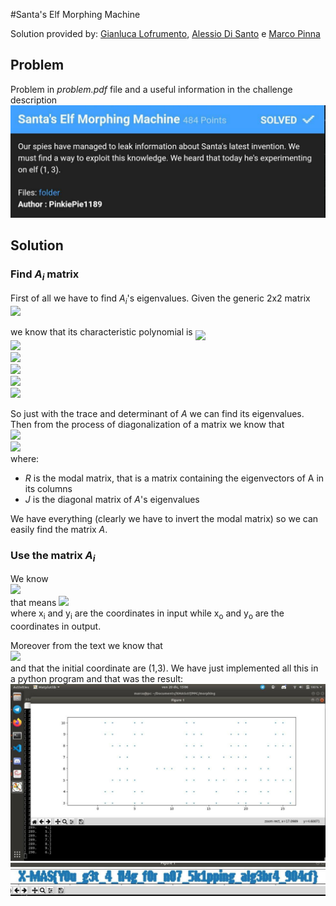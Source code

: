 #Santa's Elf Morphing Machine

Solution provided by: [Gianluca Lofrumento](github.io/glofru), [Alessio Di Santo](github.io/alessiobb3b) e [Marco Pinna](github.io/MPinna)

## Problem
Problem in _problem.pdf_ file and a useful information in the challenge description
<img src="img/img_1.jpg" />
## Solution

### Find _A<sub>i</sub>_ matrix
First of all we have to find _A<sub>i</sub>_'s eigenvalues.
Given the generic 2x2 matrix <br/>
<img src="https://latex.codecogs.com/gif.latex?A&space;=&space;\begin{bmatrix}&space;a&space;&&space;b\\&space;c&space;&&space;d&space;\end{bmatrix}" style="display: block; margin: 0 auto;" /> <br/>
we know that its characteristic polynomial is
<img src="https://latex.codecogs.com/gif.latex?det(A&space;-&space;\lambda&space;I)&space;=&space;0" align="middle"/> <br/>
<img src="https://latex.codecogs.com/gif.latex?det(\begin{bmatrix}&space;a-\lambda&space;&&space;b\\&space;c&space;&&space;d-\lambda&space;\end{bmatrix})&space;=&space;0" /><br/>
<img src="https://latex.codecogs.com/gif.latex?(a-\lambda)(d-\lambda)&space;-&space;bc&space;=&space;0" /><br/>
<img src="https://latex.codecogs.com/gif.latex?a&space;d&space;-&space;a\lambda&space;-d\lambda&space;&plus;&space;\lambda&space;^2&space;-&space;bc&space;=&space;0" /><br/>
<img src="https://latex.codecogs.com/gif.latex?\lambda&space;^2&space;-(a&plus;d)\lambda&space;&plus;&space;ad&space;-&space;bc&space;=&space;0" /><br/>
<img src="https://latex.codecogs.com/gif.latex?\lambda&space;^2&space;-Tr(a)\lambda&space;&plus;&space;det(A)&space;=&space;0" /><br/>

So just with the trace and determinant of _A_ we can find its eigenvalues.
Then from the process of diagonalization of a matrix we know that<br/>
<img src="https://latex.codecogs.com/gif.latex?A&space;=&space;LJR" ><br/>
<img src="https://latex.codecogs.com/gif.latex?A&space;=&space;R^{-1}JR" /><br/>
where:
 - _R_ is the modal matrix, that is a matrix containing the eigenvectors of A in its columns
 - _J_ is the diagonal matrix of _A_'s eigenvalues

We have everything (clearly we have to invert the modal matrix) so we can easily find the matrix _A_.
### Use the matrix _A<sub>i</sub>_
We know<br/>
<img src="https://latex.codecogs.com/gif.latex?f_i&space;:&space;N^2&space;\rightarrow&space;N^2"/><br/>
that means
<img src="https://latex.codecogs.com/gif.latex?\begin{bmatrix}&space;A_i&space;\end{bmatrix}&space;\begin{bmatrix}&space;x_i\\&space;y_i&space;\end{bmatrix}&space;=&space;\begin{bmatrix}&space;x_o\\&space;y_o&space;\end{bmatrix}" /><br/>
where x<sub>i</sub> and y<sub>i</sub> are the coordinates in input while x<sub>o</sub> and y<sub>o</sub> are the coordinates in output.

Moreover from the text we know that<br/>
<img src="https://latex.codecogs.com/gif.latex?\begin{bmatrix}&space;A_i&space;\end{bmatrix}&space;\begin{bmatrix}&space;x_{i-1}\\&space;y_{i-1}&space;\end{bmatrix}&space;=&space;\begin{bmatrix}&space;x_i\\&space;y_i&space;\end{bmatrix}&space;\quad\quad\quad&space;\forall&space;i&space;\in&space;[1,&space;n]" /><br/>
and that the initial coordinate are (1,3). 
We have just implemented all this in a python program and that was the result:<br/>
<img src="img/img_2.jpg" /><br/>
<img src="img/img_3.jpg" />


